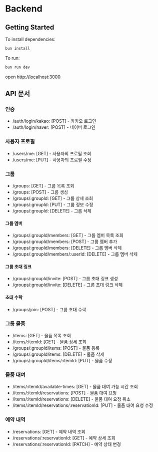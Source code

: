 # Backend

## Getting Started

To install dependencies:

```sh
bun install
```

To run:

```sh
bun run dev
```

open <http://localhost:3000>

## API 문서

### 인증

- /auth/login/kakao: [POST] - 카카오 로그인
- /auth/login/naver: [POST] - 네이버 로그인

### 사용자 프로필

- /users/me: [GET] - 사용자의 프로필 조회
- /users/me: [PUT] - 사용자의 프로필 수정

### 그룹

- /groups: [GET] - 그룹 목록 조회
- /groups: [POST] - 그룹 생성
- /groups/:groupId: [GET] - 그룹 상세 조회
- /groups/:groupId: [PUT] - 그룹 정보 수정
- /groups/:groupId: [DELETE] - 그룹 삭제

#### 그룹 멤버

- /groups/:groupId/members: [GET] - 그룹 멤버 목록 조회
- /groups/:groupId/members: [POST] - 그룹 멤버 추가
- /groups/:groupId/members: [DELETE] - 그룹 멤버 삭제
- /groups/:groupId/members/:userId: [DELETE] - 그룹 멤버 삭제

#### 그룹 초대 링크

- /groups/:groupId/invite: [POST] - 그룹 초대 링크 생성
- /groups/:groupId/invite: [DELETE] - 그룹 초대 링크 삭제

#### 초대 수락

- /groups/join: [POST] - 그룹 초대 수락

### 그룹 물품

- /items: [GET] - 물품 목록 조회
- /items/:itemId: [GET] - 물품 상세 조회
- /groups/:groupId/items: [POST] - 물품 등록
- /groups/:groupId/items: [DELETE] - 물품 삭제
- /groups/:groupId/items/:itemId: [PUT] - 물품 수정

### 물품 대여

- /items/:itemId/available-times: [GET] - 물품 대여 가능 시간 조회
- /items/:itemId/reservations: [POST] - 물품 대여 요청
- /items/:itemId/reservations: [DELETE] - 물품 대여 요청 취소
- /items/:itemId/reservations/:reservationId: [PUT] - 물품 대여 요청 수정

### 예약 내역

- /reservations: [GET] - 예약 내역 조회
- /reservations/:reservationId: [GET] - 예약 상세 조회
- /reservations/:reservationId: [PATCH] - 예약 상태 변경
